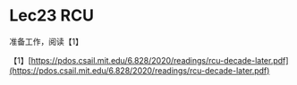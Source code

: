 # Lec23 RCU

准备工作，阅读【1】

【1】[https://pdos.csail.mit.edu/6.828/2020/readings/rcu-decade-later.pdf](https://pdos.csail.mit.edu/6.828/2020/readings/rcu-decade-later.pdf)

